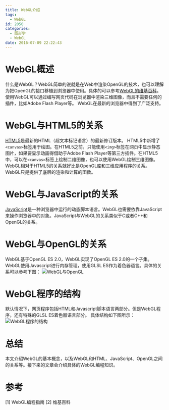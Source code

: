 ```yaml
---
title: WebGL介绍
tags:
  - WebGL
id: 2050
categories:
  - 图形学
  - WebGL
date: 2016-07-09 22:22:43
---
```


# WebGL概述

什么是WebGL？WebGL简单的说就是在Web中渲染OpenGL的技术，也可以理解为把OpenGL的接口移植到浏览器中使用。具体的可以参考[WebGL的维基百科](https://zh.wikipedia.org/wiki/WebGL)。
使用WebGL可以通过编写网页代码在浏览器中渲染三维图像，而且不需要任何的插件，比如Adobe Flash Player等。
WebGL在最新的浏览器中得到了广泛支持。

# WebGL与HTML5的关系

[HTML5](https://zh.wikipedia.org/zh-cn/HTML5)是最新的HTML（超文本标记语言）的最新修订版本。
HTML5中新增了`<canvas>`标签用于绘图。在HTML5之前，只能使用`<img>`标签在网页中显示静态图片，如果要显示动画得借助于Adobe Flash Player等第三方插件。在HTML5中，可以在`<canvas>`标签上绘制二维图像，也可以使用WebGL绘制三维图像。
WebGL相对于HTML5的关系就好比是OpenGL库和三维应用程序的关系。WebGL只是提供了底层的渲染和计算的函数。

# WebGL与JavaScript的关系

[JavaScript](https://zh.wikipedia.org/wiki/JavaScript)是一种浏览器中运行的动态脚本语言。WebGL也需要依靠JavaScript来操作浏览器中的对象。JavaScript与WebGL的关系类似于C或者C++和OpenGL的关系。

# WebGL与OpenGL的关系

WebGL基于OpenGL ES 2.0，WebGL实现了OpenGL ES 2.0的一个子集。WebGL使用Javascript进行内存管理，使用GLSL ES作为着色器语言。具体的关系可以参考下图：
![WebGL与OpenGL](https://c2.staticflickr.com/8/7581/28115784971_1e25355d87_o.png)

# WebGL程序的结构

默认情况下，网页程序包括HTML和Javascript脚本语言两部分。但是WebGL程序，还有特殊的GLSL ES着色器语言部分。
具体结构如下图所示：
![WebGL程序的结构](https://c1.staticflickr.com/9/8738/27578325223_d5b354ecce_o.png)

# 总结

本文介绍WebGL的基本概念，以及WebGL和HTML、JavaScript、OpenGL之间的关系等。接下来的文章会介绍具体的WebGL编程知识。

# 参考

&#91;1] WebGL编程指南
&#91;2] 维基百科